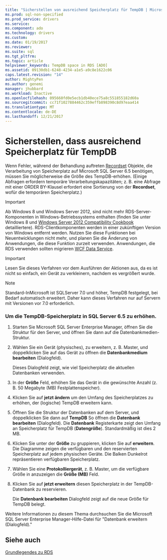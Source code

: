 ```yaml
---
title: "Sicherstellen von ausreichend Speicherplatz für TempDB | Microsoft Docs"
ms.prod: sql-non-specified
ms.prod_service: drivers
ms.service: 
ms.component: ado
ms.technology: drivers
ms.custom: 
ms.date: 01/19/2017
ms.reviewer: 
ms.suite: sql
ms.tgt_pltfrm: 
ms.topic: article
helpviewer_keywords: TempDB space in RDS [ADO]
ms.assetid: 09130db1-6248-4234-a1e5-a9c8e1622c06
caps.latest.revision: "14"
author: MightyPen
ms.author: genemi
manager: jhubbard
ms.workload: Inactive
ms.openlocfilehash: 095660fd0e5ecb1db40ece75a8c551855182d60a
ms.sourcegitcommit: cc71f1027884462c359effb898390c8d97eaa414
ms.translationtype: MT
ms.contentlocale: de-DE
ms.lasthandoff: 12/21/2017
---
```

# <a name="ensuring-sufficient-tempdb-space"></a>Sicherstellen, dass ausreichend Speicherplatz für TempDB
Wenn Fehler, während der Behandlung auftreten [Recordset](../../../ado/reference/ado-api/recordset-object-ado.md) Objekte, die Verarbeitung von Speicherplatz auf Microsoft SQL Server 6.5 benötigen, müssen Sie möglicherweise die Größe des TempDB-erhöhen. (Einige Abfragen erfordern temporäre Verarbeitungskapazitäten; z. B. eine Abfrage mit einer ORDER BY-Klausel erfordert eine Sortierung von der **Recordset**, wofür die temporären Speicherplatz.)  
  
> [!IMPORTANT]
>  Ab Windows 8 und Windows Server 2012, sind nicht mehr RDS-Server-Komponenten in Windows-Betriebssystems enthalten (finden Sie unter Windows 8 und [Windows Server 2012 Compatibility Cookbook](https://www.microsoft.com/en-us/download/details.aspx?id=27416) detailliertere). RDS-Clientkomponenten werden in einer zukünftigen Version von Windows entfernt werden. Nutzen Sie diese Funktionen bei Neuentwicklungen nicht mehr, und planen Sie die Änderung von Anwendungen, die diese Funktion zurzeit verwenden. Anwendungen, die RDS verwenden sollten migrieren [WCF Data Service](http://go.microsoft.com/fwlink/?LinkId=199565).  
  
> [!IMPORTANT]
>  Lesen Sie dieses Verfahren vor dem Ausführen der Aktionen aus, da es ist nicht so einfach, ein Gerät zu verkleinern, nachdem es vergrößert wurde.  
  
> [!NOTE]
>  Standard-InMicrosoft ist SQLServer 7.0 und höher, TempDB festgelegt, bei Bedarf automatisch erweitert. Daher kann dieses Verfahren nur auf Servern mit Versionen vor 7.0 erforderlich.  
  
### <a name="to-increase-the-tempdb-space-on-sql-server-65"></a>Um die TempDB-Speicherplatz in SQL Server 6.5 zu erhöhen.  
  
1.  Starten Sie Microsoft SQL Server Enterprise Manager, öffnen Sie die Struktur für den Server, und öffnen Sie dann auf die Datenbankmedien-Struktur.  
  
2.  Wählen Sie ein Gerät (physisches), zu erweitern, z. B. Master, und doppelklicken Sie auf das Gerät zu öffnen die **Datenbankmedium bearbeiten** (Dialogfeld).  
  
     Dieses Dialogfeld zeigt, wie viel Speicherplatz die aktuellen Datenbanken verwenden.  
  
3.  In der **Größe** Feld, erhöhen Sie das Gerät in die gewünschte Anzahl (z. B. 50 Megabyte (MB) Festplattenspeicher).  
  
4.  Klicken Sie auf **jetzt ändern** um den Umfang des Speicherplatzes zu erhöhen, der (logische) TempDB erweitern kann.  
  
5.  Öffnen Sie die Struktur der Datenbanken auf dem Server, und doppelklicken Sie dann auf **TempDB** So öffnen die **Datenbank bearbeiten** (Dialogfeld). Die **Datenbank** Registerkarte zeigt den Umfang an Speicherplatz für TempDB (**Datengröße**). Standardmäßig ist dies 2 MB.  
  
6.  Klicken Sie unter der **Größe** zu gruppieren, klicken Sie auf **erweitern**. Die Diagramme zeigen die verfügbaren und den reservierten Speicherplatz auf jedem physischen Geräte. Die Balken Dunkelrot repräsentieren verfügbaren Speicherplatz.  
  
7.  Wählen Sie eine **Protokolliergerät**, z. B. Master, um die verfügbare Größe in anzuzeigen die **Größe (MB)** Feld.  
  
8.  Klicken Sie auf **jetzt erweitern** diesen Speicherplatz in der TempDB-Datenbank zu reservieren.  
  
     Die **Datenbank bearbeiten** Dialogfeld zeigt auf die neue Größe für TempDB belegt.  
  
 Weitere Informationen zu diesem Thema durchsuchen Sie die Microsoft SQL Server Enterprise Manager-Hilfe-Datei für "Datenbank erweitern (Dialogfeld)."  
  
## <a name="see-also"></a>Siehe auch  
 [Grundlegendes zu RDS](../../../ado/guide/remote-data-service/rds-fundamentals.md)


